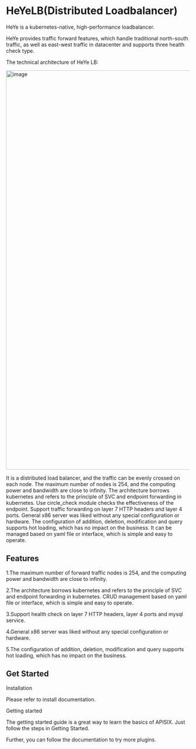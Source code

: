 # HeYeLB(Distributed Loadbalancer)

HeYe is a kubernetes-native, high-performance loadbalancer.

HeYe provides traffic forward features, which handle traditional north-south traffic, as well as east-west traffic in datacenter and supports three health check type.

The technical architecture of HeYe LB:

<img width="1091" alt="image" src="https://user-images.githubusercontent.com/104561610/167608059-4a7b7e48-3287-4fcd-a6bc-a4df259d4b20.png">

It is a distributed load balancer, and the traffic can be evenly crossed on each node. The maximum number of nodes is 254, and the computing power and bandwidth are close to infinity. The architecture borrows kubernetes and refers to the principle of SVC and endpoint forwarding in kubernetes. Use circle_check module checks the effectiveness of the endpoint. Support traffic forwarding on layer 7 HTTP headers and layer 4 ports. General x86 server was liked without any special configuration or hardware. The configuration of addition, deletion, modification and query supports hot loading, which has no impact on the business. It can be managed based on yaml file or interface, which is simple and easy to operate.



Features
------------------------
1.The maximum number of forward traffic nodes is 254, and the computing power and bandwidth are close to infinity.

2.The architecture borrows kubernetes and refers to the principle of SVC and endpoint forwarding in kubernetes. CRUD management based on yaml file or interface, which is simple and easy to operate.

3.Support health check on layer 7 HTTP headers, layer 4 ports and mysql service.

4.General x86 server was liked without any special configuration or hardware.

5.The configuration of addition, deletion, modification and query supports hot loading, which has no impact on the business.

Get Started
----------------------------
Installation

Please refer to install documentation.

Getting started

The getting started guide is a great way to learn the basics of APISIX. Just follow the steps in Getting Started.

Further, you can follow the documentation to try more plugins.
